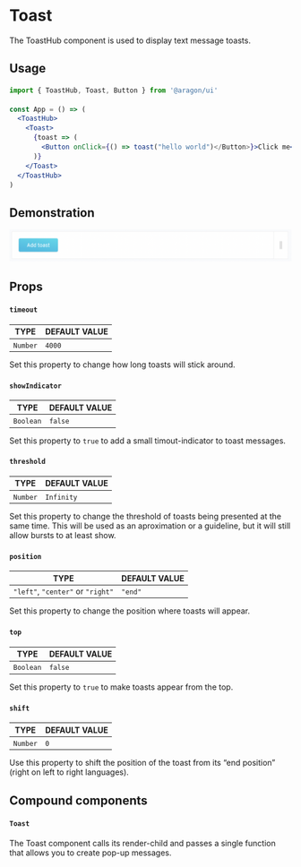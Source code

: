 # Toast

The ToastHub component is used to display text message toasts.

## Usage <a href="#usage" id="usage"></a>

```jsx
import { ToastHub, Toast, Button } from '@aragon/ui'

const App = () => (
  <ToastHub>
    <Toast>
      {toast => (
        <Button onClick={() => toast("hello world")</Button>}>Click me</Button>
      )}
    </Toast>
  </ToastHub>
)
```

## Demonstration

![](<../../../../.gitbook/assets/Schermata 2022-06-26 alle 21.03.38.png>)

## Props <a href="#props" id="props"></a>

#### `timeout` <a href="#timeout" id="timeout"></a>

| TYPE     | DEFAULT VALUE |
| -------- | ------------- |
| `Number` | `4000`        |

Set this property to change how long toasts will stick around.

#### `showIndicator` <a href="#showindicator" id="showindicator"></a>

| TYPE      | DEFAULT VALUE |
| --------- | ------------- |
| `Boolean` | `false`       |

Set this property to `true` to add a small timout-indicator to toast messages.

#### `threshold` <a href="#threshold" id="threshold"></a>

| TYPE     | DEFAULT VALUE |
| -------- | ------------- |
| `Number` | `Infinity`    |

Set this property to change the threshold of toasts being presented at the same time. This will be used as an aproximation or a guideline, but it will still allow bursts to at least show.

#### `position` <a href="#position" id="position"></a>

| TYPE                              | DEFAULT VALUE |
| --------------------------------- | ------------- |
| `"left"`, `"center"` or `"right"` | `"end"`       |

Set this property to change the position where toasts will appear.

#### `top` <a href="#top" id="top"></a>

| TYPE      | DEFAULT VALUE |
| --------- | ------------- |
| `Boolean` | `false`       |

Set this property to `true` to make toasts appear from the top.

#### `shift` <a href="#shift" id="shift"></a>

| TYPE     | DEFAULT VALUE |
| -------- | ------------- |
| `Number` | `0`           |

Use this property to shift the position of the toast from its “end position” (right on left to right languages).

## Compound components <a href="#compound-components" id="compound-components"></a>

#### `Toast` <a href="#toast" id="toast"></a>

The Toast component calls its render-child and passes a single function that allows you to create pop-up messages.
